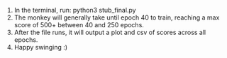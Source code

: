 1. In the terminal, run: python3 stub_final.py
2. The monkey will generally take until epoch 40 to train, reaching a max score of 500+ between 40 and 250 epochs.
3. After the file runs, it will output a plot and csv of scores across all epochs.
4. Happy swinging :)
